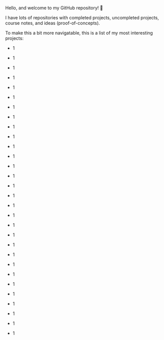 Hello, and welcome to my GitHub repository! 👋

I have lots of repositories with completed projects, uncompleted projects, course notes, and ideas (proof-of-concepts).

To make this a bit more navigatable, this is a list of my most interesting projects:

 * 1
 * 1
 * 1
 * 1
 * 1
 
 * 1
 * 1
 * 1
 * 1
 * 1
 
 * 1
 * 1
 * 1
 * 1
 * 1
 
 * 1
 * 1
 * 1
 * 1
 * 1
 
 * 1
 * 1
 * 1
 * 1
 * 1
 * 1
 * 1
 * 1
 * 1
 * 1
